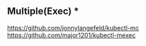 ## Multiple(Exec) *

https://github.com/jonnylangefeld/kubectl-mc
https://github.com/major1201/kubectl-mexec
